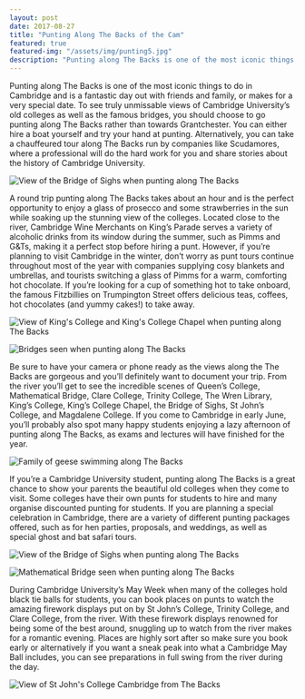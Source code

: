 ```yaml
---
layout: post
date: 2017-08-27
title: "Punting Along The Backs of the Cam"
featured: true
featured-img: "/assets/img/punting5.jpg"
description: "Punting along The Backs is one of the most iconic things to do in Cambridge and is a fantastic day out with friends and family, or makes for a very special date."
---
```


Punting along The Backs is one of the most iconic things to do in Cambridge and is a fantastic day out with friends and family, or makes for a very special date. To see truly unmissable views of Cambridge University’s old colleges as well as the famous bridges, you should choose to go punting along The Backs rather than towards Grantchester. You can either hire a boat yourself and try your hand at punting. Alternatively, you can take a chauffeured tour along The Backs run by companies like Scudamores, where a professional will do the hard work for you and share stories about the history of Cambridge University.

![View of the Bridge of Sighs when punting along The Backs](/assets/img/punting1.jpg)

A round trip punting along The Backs takes about an hour and is the perfect opportunity to enjoy a glass of prosecco and some strawberries in the sun while soaking up the stunning view of the colleges. Located close to the river, Cambridge Wine Merchants on King’s Parade serves a variety of alcoholic drinks from its window during the summer, such as Pimms and G&Ts, making it a perfect stop before hiring a punt. However, if you’re planning to visit Cambridge in the winter, don’t worry as punt tours continue throughout most of the year with companies supplying cosy blankets and umbrellas, and tourists switching a glass of Pimms for a warm, comforting hot chocolate. If you’re looking for a cup of something hot to take onboard, the famous Fitzbillies on Trumpington Street offers delicious teas, coffees, hot chocolates (and yummy cakes!) to take away.

![View of King's College and King's College Chapel when punting along The Backs](/assets/img/punting2.jpg)

![Bridges seen when punting along The Backs](/assets/img/punting3.jpg)

Be sure to have your camera or phone ready as the views along the The Backs are gorgeous and you’ll definitely want to document your trip. From the river you’ll get to see the incredible scenes of Queen’s College, Mathematical Bridge, Clare College, Trinity College, The Wren Library, King’s College, King’s College Chapel, the Bridge of Sighs, St John’s College, and Magdalene College. If you come to Cambridge in early June, you’ll probably also spot many happy students enjoying a lazy afternoon of punting along The Backs, as exams and lectures will have finished for the year.

![Family of geese swimming along The Backs](/assets/img/punting4.jpg)

If you’re a Cambridge University student, punting along The Backs is a great chance to show your parents the beautiful old colleges when they come to visit. Some colleges have their own punts for students to hire and many organise discounted punting for students. If you are planning a special celebration in Cambridge, there are a variety of different punting packages offered, such as for hen parties, proposals, and weddings, as well as special ghost and bat safari tours.

![View of the Bridge of Sighs when punting along The Backs](/assets/img/punting5.jpg)

![Mathematical Bridge seen when punting along The Backs](/assets/img/punting6.jpg)

During Cambridge University’s May Week when many of the colleges hold black tie balls for students, you can book places on punts to watch the amazing firework displays put on by St John’s College, Trinity College, and Clare College, from the river. With these firework displays renowned for being some of the best around, snuggling up to watch from the river makes for a romantic evening. Places are highly sort after so make sure you book early or alternatively if you want a sneak peak into what a Cambridge May Ball includes, you can see preparations in full swing from the river during the day.

![View of St John's College Cambridge from The Backs](/assets/img/punting7.jpg)
